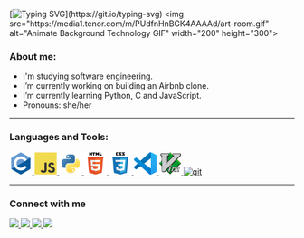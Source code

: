 [![Typing SVG](https://readme-typing-svg.demolab.com?font=Silkscreen&size=25&pause=2000&color=B185E6&vCenter=true&random=false&width=450&height=300&lines=Hi+there.+I'm+Mayada.)](https://git.io/typing-svg)
<img src="https://media1.tenor.com/m/PUdfnHnBGK4AAAAd/art-room.gif" alt="Animate Background Technology GIF" width="200" height="300">



### About me:

- I'm studying software engineering.
- I’m currently working on building an Airbnb clone.
- I’m currently learning Python, C and JavaScript.
- Pronouns: she/her


<hr>


### Languages and Tools:

<p align="left">
 <!-- c -->
 <a
    href="https://www.cprogramming.com/" 
    target="_blank" rel="noreferrer"> 
    <img
        src="https://raw.githubusercontent.com/devicons/devicon/master/icons/c/c-original.svg"
        alt="c" width="40" height="40"
    /> 
 </a>
 <!-- js -->
 <a 
    href="https://www.javascript.com/" 
    target="_blank" rel="noreferrer"> 
    <img
        src="https://raw.githubusercontent.com/devicons/devicon/master/icons/javascript/javascript-original.svg"
        alt="java" width="40" height="40"
    /> 
 </a>
 <!-- python -->
 <a
    href="https://www.python.org/"
    target="_blank">
    <img 
        src="https://raw.githubusercontent.com/devicons/devicon/master/icons/python/python-original.svg" alt="Python Icon" width="40" height="40"
    />
 </a>
 <!-- html -->
 <a 
    href="https://www.java.com" 
    target="_blank" rel="noreferrer"> 
    <img
        src="https://raw.githubusercontent.com/devicons/devicon/master/icons/html5/html5-original-wordmark.svg"
        alt="java" width="40" height="40"
    /> 
 </a> 
 <!-- css -->
 <a 
    href="https://www.java.com" 
    target="_blank" rel="noreferrer"> 
    <img
        src="https://raw.githubusercontent.com/devicons/devicon/master/icons/css3/css3-original-wordmark.svg"
        alt="java" width="40" height="40"
    /> 
 </a>
 <!-- vs code -->
 <a 
    href="https://code.visualstudio.com/" 
    target="_blank" rel="noreferrer"> 
    <img
        src="https://raw.githubusercontent.com/github/explore/80688e429a7d4ef2fca1e82350fe8e3517d3494d/topics/visual-studio-code/visual-studio-code.png"
        alt="VS code" width="40" height="40"
    /> 
 </a>
 <!-- vim -->
 <a
    href="https://www.vim.org/" 
    target="_blank" rel="noreferrer"> 
    <img
        src="https://raw.githubusercontent.com/devicons/devicon/master/icons/vim/vim-original.svg"
        alt="c" width="40" height="40"
    /> 
 </a> 
 <!-- git -->
 <a 
    href="https://git-scm.com/"
    target="_blank" rel="noreferrer"> 
    <img
        src="https://www.vectorlogo.zone/logos/git-scm/git-scm-icon.svg" alt="git"
        width="40" height="40"
    /> 
 </a>
</p>

<hr>


### Connect with me

<p>
<!-- GitHub -->
<a 
    target="_blank" 
    href="https://github.com/Maddily">
    <img
        src="https://img.shields.io/badge/GitHub-000000?style=for-the-badge&logo=github&logoColor=white">
    </img>
</a>
<!-- LinkedIn -->
<a 
    target="_blank"
    href="https://www.linkedin.com/in/mayadase/">
    <img
        src="https://img.shields.io/badge/-LinkedIn-0077B5?style=for-the-badge&logo=Linkedin&logoColor=white">
    </img>
</a>
<!-- Gmail -->
<a 
    target="_blank" 
    href="mailto:mayadasaeeddev@gmail.com">
    <img
        src="https://img.shields.io/badge/-Gmail-D14836?style=for-the-badge&logo=Gmail&logoColor=white">
    </img>    
</a>
<!-- X -->
<a 
    target="_blank" 
    href="https://twitter.com/mayadadev">
    <img
        src="https://img.shields.io/badge/X-000000?style=for-the-badge&logo=x&logoColor=white">
    </img>
</a>
</p>

